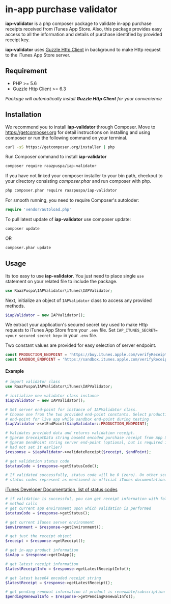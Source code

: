 in-app purchase validator
============================

**iap-validator** is a php composer package to validate in-app purchase
receipts received from iTunes App Store. Also, this package provides easy
access to all the information and details of purchase identified by provided
receipt key.

**iap-validator** uses [Guzzle Http Client](https://github.com/guzzle/guzzle)
in background to make Http request to the iTunes App Store server.


## Requirement
- PHP >= 5.6
- Guzzle Http Client >= 6.3

_Package will automatically install **Guzzle Http Client** for your convenience_


## Installation
We recommend you to install **iap-validator** through Composer. Move to
https://getcomposer.org for detail instructions on installing and using
composer or run the following command on your terminal.

```bash
curl -sS https://getcomposer.org/installer | php
```

Run Composer command to install **iap-validator**

```bash
composer require raazpuspa/iap-validator
```

If you have not linked your composer installer to your bin path, checkout to
your directory consisting *composer.phar* and run composer with php.

```bash
php composer.phar require raazpuspa/iap-validator
```

For smooth running, you need to require Composer's autoloder:

```php
require 'vendor/autoload.php'
```

To pull latest update of **iap-validator** use composer update:

```bash
composer update
```

OR

```bash
composer.phar update
```


## Usage
Its too easy to use **iap-validator**. You just need to place single `use`
statement on your related file to include the package.

```php
use RaazPuspa\IAPValidator\iTunes\IAPValidator;
```

Next, initialize an object of `IAPValidator` class to access any provided
methods.

```php
$iapValidator = new IAPValidator();
```

We extract your application's secured secret key used to make Http requests to
iTunes App Store from your `.env` file. Set `IAP_ITUNES_SECRET=<your secured
secret key>` in your `.env` file.

Two constant values are provided for easy selection of server endpoint.

```php
const PRODUCTION_ENDPOINT = 'https://buy.itunes.apple.com/verifyReceipt';
const SANDBOX_ENDPOINT = 'https://sandbox.itunes.apple.com/verifyReceipt';
```


#### Example

```php
# import validator class
use RaazPuspa\IAPValidator\iTunes\IAPValidator;

# initialize new validator class instance
$iapValidator = new IAPValidator();

# Set server end-point for instance of IAPValidator class.
# Choose one from the two provided end-point constants. Select production
# end-point for live app while sandbox end-point during testing
$iapValidator->setEndPoint($iapValidator::PRODUCTION_ENDPOINT);

# Validates provided data and returns validation receipt.
# @param $receiptData string base64 encoded purchase receipt from App Store
# @param $endPoint string server end-point (optional, but is required if you
# had not set it earlier)
$response = $iapValidator->validateReceipt($receipt, $endPoint);

# get validation status code
$statusCode = $response->getStatusCode();

# If validated successfully, status code will be 0 (zero). On other scenario,
# status codes represent as mentioned in official iTunes documentation.
```

[iTunes Developer Documentation, list of status codes](https://developer.apple.com/library/content/releasenotes/General/ValidateAppStoreReceipt/Chapters/ValidateRemotely.html#//apple_ref/doc/uid/TP40010573-CH104-SW5)

```php
# if validation is successful, you can get receipt information with following
# method calls
# get current app environment upon which validation is performed
$statusCode = $response->getStatus();

# get current iTunes server environment
$environment = $response->getEnvironment();

# get just the receipt object
$receipt = $response->getReceipt();

# get in-app product information
$inApp = $response->getInApp();

# get latest receipt information
$latestReceiptInfo = $response->getLatestReceiptInfo();

# get latest base64 encoded receipt string
$latestReceipt = $response->getLatestReceipt();

# get pending renewal information if product is renewable/subscription based
$pendingRenewalInfo = $response->getPendingRenewalInfo();
```
